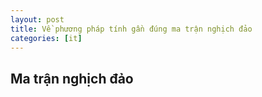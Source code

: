 ```yaml
---
layout: post
title: Về phương pháp tính gần đúng ma trận nghịch đảo
categories: [it]
---
```

## Ma trận nghịch đảo